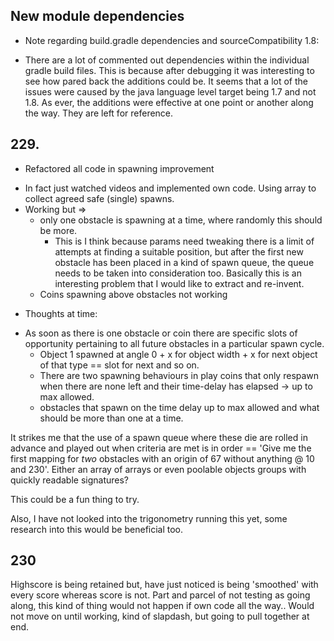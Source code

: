 
## New module dependencies
* Note regarding build.gradle dependencies and sourceCompatibility 1.8:
- There are a lot of commented out dependencies within the individual gradle build files. This is
    because after debugging it was interesting to see how pared back the additions could be. It seems
    that a lot of the issues were caused by the java language level target being 1.7 and not 1.8.
    As ever, the additions were effective at one point or another along the way. They are left for reference.

## 229.
* Refactored all code in spawning improvement
- In fact just watched videos and implemented own code. Using array to collect agreed safe (single) spawns.
- Working but =>
  - only one obstacle is spawning at a time, where randomly this should be more.
    - This is I think because params need tweaking there is a limit of attempts at finding a suitable 
    position, but after the first new obstacle has been placed in a kind of spawn queue, the queue needs
    to be taken into consideration too. Basically this is an interesting problem that I would like to extract
    and re-invent.
  - Coins spawning above obstacles not working
*  Thoughts at time:  
- As soon as there is one obstacle or coin there are specific slots of opportunity pertaining to all
future obstacles in a particular spawn cycle.
  - Object 1 spawned at angle 0 + x for object width + x for next object of that type == slot for next
and so on. 
  - There are two spawning behaviours in play coins that only respawn when there are none left and
their time-delay has elapsed -> up to max allowed. 
  - obstacles that spawn on the time delay up to max allowed and what should be more than one at a time.

It strikes me that the use of a spawn queue where these die are rolled in advance and played out when criteria are met
is in order == 'Give me the first mapping for *two* obstacles with an origin of 67 without anything @ 10 and 230'.
Either an array of arrays or even poolable objects groups with quickly readable signatures? 

This could be a fun thing to try.

Also, I have not looked into the trigonometry running this yet, some research into this would be beneficial too.

## 230

Highscore is being retained but, have just noticed is being 'smoothed' with every score whereas score is not.
Part and parcel of not testing as going along, this kind of thing would not happen if own code all the way..
Would not move on until working, kind of slapdash, but going to pull together at end.